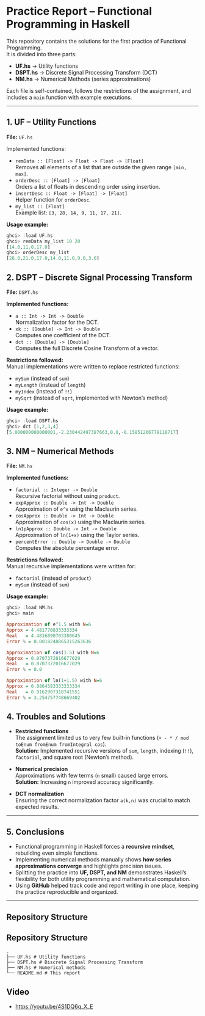 # Practice Report – Functional Programming in Haskell

This repository contains the solutions for the first practice of Functional Programming.  
It is divided into three parts:

- **UF.hs** → Utility functions  
- **DSPT.hs** → Discrete Signal Processing Transform (DCT)  
- **NM.hs** → Numerical Methods (series approximations)  

Each file is self-contained, follows the restrictions of the assignment, and includes a `main` function with example executions.

---

## 1. UF – Utility Functions

**File:** `UF.hs`  

Implemented functions:
- `remData :: [Float] -> Float -> Float -> [Float]`  
  Removes all elements of a list that are outside the given range `[min, max]`.
- `orderDesc :: [Float] -> [Float]`  
  Orders a list of floats in descending order using insertion.
- `insertDesc :: Float -> [Float] -> [Float]`  
  Helper function for `orderDesc`.
- `my_list :: [Float]`  
  Example list: `[3, 28, 14, 9, 11, 17, 21]`.

**Usage example:**
```haskell
ghci> :load UF.hs
ghci> remData my_list 10 20
[14.0,11.0,17.0]
ghci> orderDesc my_list
[28.0,21.0,17.0,14.0,11.0,9.0,3.0]
```
## 2. DSPT – Discrete Signal Processing Transform

**File:** `DSPT.hs`  

**Implemented functions:**
- `a :: Int -> Int -> Double`  
  Normalization factor for the DCT.
- `xk :: [Double] -> Int -> Double`  
  Computes one coefficient of the DCT.
- `dct :: [Double] -> [Double]`  
  Computes the full Discrete Cosine Transform of a vector.

**Restrictions followed:**  
Manual implementations were written to replace restricted functions:  
- `mySum` (instead of `sum`)  
- `myLength` (instead of `length`)  
- `myIndex` (instead of `!!`)  
- `mySqrt` (instead of `sqrt`, implemented with Newton’s method)  

**Usage example:**
```haskell
ghci> :load DSPT.hs
ghci> dct [1,2,3,4]
[5.000000000000001,-2.230442497387663,0.0,-0.15851266778110717]
```
## 3. NM – Numerical Methods

**File:** `NM.hs`  

**Implemented functions:**
- `factorial :: Integer -> Double`  
  Recursive factorial without using `product`.
- `expApprox :: Double -> Int -> Double`  
  Approximation of `e^x` using the Maclaurin series.
- `cosApprox :: Double -> Int -> Double`  
  Approximation of `cos(x)` using the Maclaurin series.
- `ln1pApprox :: Double -> Int -> Double`  
  Approximation of `ln(1+x)` using the Taylor series.
- `percentError :: Double -> Double -> Double`  
  Computes the absolute percentage error.

**Restrictions followed:**  
Manual recursive implementations were written for:  
- `factorial` (instead of `product`)  
- `mySum` (instead of `sum`)  

**Usage example:**
```haskell
ghci> :load NM.hs
ghci> main

Approximation of e^1.5 with N=6
Approx = 4.481770833333334
Real   = 4.4816890703380645
Error % = 0.0018248865315263636

Approximation of cos(1.5) with N=6
Approx = 0.0707372016677029
Real   = 0.0707372016677029
Error % = 0.0

Approximation of ln(1+1.5) with N=6
Approx = 0.8864583333333334
Real   = 0.9162907318741551
Error % = 3.254757748669402
```

## 4. Troubles and Solutions

- **Restricted functions**  
  The assignment limited us to very few built-in functions (`+ - * / mod toEnum fromEnum fromIntegral cos`).  
  **Solution:** Implemented recursive versions of `sum`, `length`, indexing (`!!`), `factorial`, and square root (Newton’s method).

- **Numerical precision**  
  Approximations with few terms (`n` small) caused large errors.  
  **Solution:** Increasing `n` improved accuracy significantly.

- **DCT normalization**  
  Ensuring the correct normalization factor `a(k,n)` was crucial to match expected results.

---

## 5. Conclusions

- Functional programming in Haskell forces a **recursive mindset**, rebuilding even simple functions.  
- Implementing numerical methods manually shows **how series approximations converge** and highlights precision issues.  
- Splitting the practice into **UF, DSPT, and NM** demonstrates Haskell’s flexibility for both utility programming and mathematical computation.  
- Using **GitHub** helped track code and report writing in one place, keeping the practice reproducible and organized.

---

## Repository Structure

## Repository Structure
```
.
├── UF.hs # Utility functions
├── DSPT.hs # Discrete Signal Processing Transform
├── NM.hs # Numerical methods
└── README.md # This report
```

## Video
- https://youtu.be/4S1DQ6q_X_E
  
